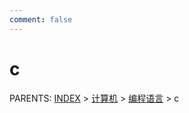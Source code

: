 ```yaml
---
comment: false
---
```


# c

PARENTS: [INDEX](/gknows/wiki) > [计算机](/gknows/计算机) > [编程语言](/gknows/编程语言) > c

